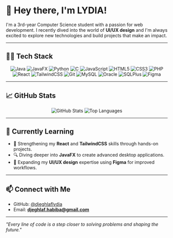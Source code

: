 # 👋 Hey there, I'm LYDIA! 

I'm a 3rd-year Computer Science student with a passion for web development. I recently dived into the world of **UI/UX design** and I'm always excited to explore new technologies and build projects that make an impact.

---

## 👩‍💻 Tech Stack

<p align="center">
  <img src="https://img.shields.io/badge/Java-ED8B00?style=for-the-badge&logo=java&logoColor=white" alt="Java" />
  <img src="https://img.shields.io/badge/JavaFX-5382a1?style=for-the-badge&logo=java&logoColor=white" alt="JavaFX" />
  <img src="https://img.shields.io/badge/Python-3776AB?style=for-the-badge&logo=python&logoColor=white" alt="Python" />
  <img src="https://img.shields.io/badge/C-A8B400?style=for-the-badge&logo=c&logoColor=white" alt="C" />
  <img src="https://img.shields.io/badge/JavaScript-F7DF1E?style=for-the-badge&logo=javascript&logoColor=black" alt="JavaScript" />
  <img src="https://img.shields.io/badge/HTML5-E34F26?style=for-the-badge&logo=html5&logoColor=white" alt="HTML5" />
  <img src="https://img.shields.io/badge/CSS3-1572B6?style=for-the-badge&logo=css3&logoColor=white" alt="CSS3" />
  <img src="https://img.shields.io/badge/PHP-777BB4?style=for-the-badge&logo=php&logoColor=white" alt="PHP" />
  <img src="https://img.shields.io/badge/React-61DAFB?style=for-the-badge&logo=react&logoColor=black" alt="React" />
  <img src="https://img.shields.io/badge/TailwindCSS-38B2AC?style=for-the-badge&logo=tailwind-css&logoColor=white" alt="TailwindCSS" />
  <img src="https://img.shields.io/badge/Git-F05032?style=for-the-badge&logo=git&logoColor=white" alt="Git" />
  <img src="https://img.shields.io/badge/MySQL-4479A1?style=for-the-badge&logo=mysql&logoColor=white" alt="MySQL" />
  <img src="https://img.shields.io/badge/Oracle-F80000?style=for-the-badge&logo=oracle&logoColor=white" alt="Oracle" />
  <img src="https://img.shields.io/badge/SQLPlus-003B57?style=for-the-badge&logo=sqlite&logoColor=white" alt="SQLPlus" />
  <img src="https://img.shields.io/badge/Figma-F24E1E?style=for-the-badge&logo=figma&logoColor=white" alt="Figma" />
</p>

---

## 📈 GitHub Stats

<p align="center">
  <img src="https://github-readme-stats.vercel.app/api?username=djeghlaflydia&show_icons=true&theme=radical&count_private=true&hide_border=true" alt="GitHub Stats" />
  <img src="https://github-readme-stats.vercel.app/api/top-langs/?username=djeghlaflydia&layout=compact&theme=radical&hide_border=true" alt="Top Languages" />
</p>

---

## 🌱 Currently Learning

- 📱 Strengthening my **React** and **TailwindCSS** skills through hands-on projects.
- 🔍 Diving deeper into **JavaFX** to create advanced desktop applications.
- 🎨 Expanding my **UI/UX design** expertise using **Figma** for improved workflows.

---

## 📫 Connect with Me

- GitHub: [@djeghlaflydia](https://github.com/djeghlaflydia)
- Email: **djeghlaf.habiba@gmail.com**

---

_"Every line of code is a step closer to solving problems and shaping the future."_
